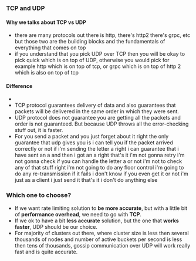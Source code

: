 ### TCP and UDP
#### Why we talks about TCP vs UDP
- there are many protocols out there is http, there's http2 there's grpc, etc but those two are the building blocks and the fundamentals of everything that comes on top
- if you understand that you pick UDP over TCP then you will be okay to pick quick which is on top of UDP, otherwise you would pick for example http which is on top of tcp, or grpc which is on top of http 2 which is also on top of tcp
#### Difference
- 
- TCP protocol guarantees delivery of data and also guarantees that packets will be delivered in the same order in which they were sent.
- UDP protocol does not guarantee you are getting all the packets and order is not guaranteed. But because UDP throws all the error-checking stuff out, it is faster.
- For you send a packet and you just
forget about it
right the only guarantee that udp gives
you is
i can tell you if the packet arrived
correctly or not
if i'm sending the letter a
right i can guarantee that i have sent
an a and then
i got an a right that's it i'm not gonna
retry
i'm not gonna check if you can handle
the letter a or not
i'm not to check any of that stuff right
i'm not going to do any floor control
i'm going to do any re-transmission if
it fails
i don't know if you even get it or not
i'm just as a client
i just send it that's it i don't do
anything else
### Which one to choose?
- If we want rate limiting solution to **be more accurate**, but with a little bit of **performance overhead**, we need to go with **TCP**.
- If we ok to have a bit **less accurate** solution, but the one that **works faster**, UDP should be our choice.
- For majority of clusters out there, where cluster size is less then several thousands of nodes and number of active buckets per second is less then tens of thousands, gossip communication over UDP will work really fast and is quite accurate.
<!--stackedit_data:
eyJoaXN0b3J5IjpbLTc0OTkyMTg4MywtNjQ0NDYyNjAyLDE3Mj
MzNjY5NF19
-->